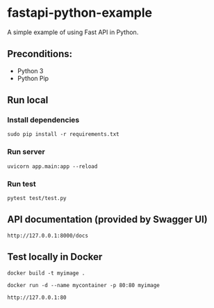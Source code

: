 # fastapi-python-example

A simple example of using Fast API in Python.

## Preconditions:

- Python 3
- Python Pip

## Run local

### Install dependencies

```
sudo pip install -r requirements.txt
```

### Run server

```
uvicorn app.main:app --reload
```

### Run test

```
pytest test/test.py
```

## API documentation (provided by Swagger UI)

```
http://127.0.0.1:8000/docs
```

## Test locally in Docker

```
docker build -t myimage .
```

```
docker run -d --name mycontainer -p 80:80 myimage
```
```
http://127.0.0.1:80
```
